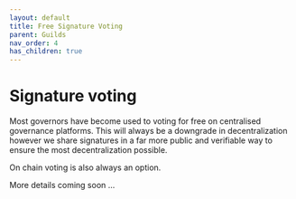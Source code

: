 ```yaml
---
layout: default
title: Free Signature Voting
parent: Guilds
nav_order: 4
has_children: true
---
```


# Signature voting

Most governors have become used to voting for free on centralised governance platforms. This will always be a downgrade in decentralization however we share signatures in a far more public and verifiable way to ensure the most decentralization possible. 

On chain voting is also always an option.

More details coming soon ...
